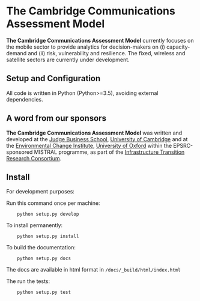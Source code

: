 # The Cambridge Communications Assessment Model

**The Cambridge Communications Assessment Model** currently focuses on 
the mobile sector to provide analytics for 
decision-makers on (i) capacity-demand and (ii) risk, vulnerability 
and resilience. The fixed, wireless and satellite sectors are currently under development. 

## Setup and Configuration

All code is written in Python (Python>=3.5), avoiding external dependencies.

## A word from our sponsors

**The Cambridge Communications Assessment Model** was written and 
developed at the [Judge Business School](http://www.jbs.cam.ac.uk/home/), 
[University of Cambridge](http://www.cam.ac.uk/) and at the [Environmental Change Institute](http://www.eci.ox.ac.uk/), 
[University of Oxford](https://www.ox.ac.uk/) within the EPSRC-sponsored MISTRAL programme, 
as part of the [Infrastructure Transition Research Consortium](http://www.itrc.org.uk/).

## Install

For development purposes:

Run this command once per machine:

        python setup.py develop

To install permanently:

        python setup.py install

To build the documentation:

        python setup.py docs

The docs are available in html format in `/docs/_build/html/index.html`

The run the tests:

        python setup.py test
